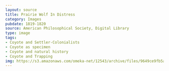 ```yaml
---
layout: source
title: Prairie Wolf In Distress
category: Images
pubdate: 1819-1820
source: American Philosophical Society, Digital Library 
type: image
tags: 
- Coyote and Settler-Colonialists
- Coyote as specimen
- Coyote and natural history
- Coyote and Trapping
img: https://s3.amazonaws.com/omeka-net/12543/archive/files/9649ce9fb5aecdb91505575715416063.png?AWSAccessKeyId=AKIAI3ATG3OSQLO5HGKA&Expires=1439381509&Signature=oe%2BQ0nFm5ofIlZrCk9fLVLI9MAc%3D
---
```

